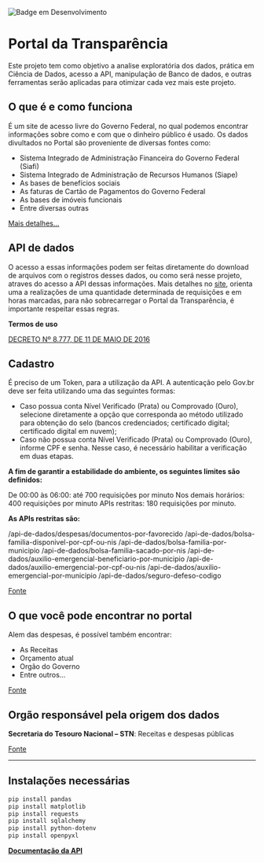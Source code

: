 ![Badge em Desenvolvimento](http://img.shields.io/static/v1?label=STATUS&message=EM%20DESENVOLVIMENTO&color=GREEN&style=for-the-badge)

# Portal da Transparência

Este projeto tem como objetivo a analise exploratória dos dados, prática em Ciência de Dados, acesso a API, manipulação de Banco de dados, e outras ferramentas serão aplicadas para otimizar cada vez mais este projeto.

## O que é e como funciona

É um site de acesso livre do Governo Federal, no qual podemos encontrar informações sobre como e com que o dinheiro público é usado.
Os dados divultados no Portal são proveniente de diversas fontes como:

- Sistema Integrado de Administração Financeira do Governo Federal (Siafi)
- Sistema Integrado de Administração de Recursos Humanos (Siape)
- As bases de benefícios sociais
- As faturas de Cartão de Pagamentos do Governo Federal
- As bases de imóveis funcionais
- Entre diversas outras

[Mais detalhes...](https://portaldatransparencia.gov.br/sobre/o-que-e-e-como-funciona)

## API de dados

O acesso a essas informações podem ser feitas diretamente do download de arquivos com o registros desses dados, ou como será nesse
projeto, atraves do acesso a API dessas informações. Mais detalhes no [site](https://portaldatransparencia.gov.br/api-de-dados),
orienta uma a realizações de uma quantidade determinada de requisições e em horas marcadas, para não sobrecarregar o Portal da
Transparência, é importante respeitar essas regras.

**Termos de uso**

[DECRETO Nº 8.777, DE 11 DE MAIO DE 2016](https://www.planalto.gov.br/ccivil_03/_ato2015-2018/2016/decreto/D8777.htm)

## Cadastro

É preciso de um Token, para a utilização da API. A autenticação pelo Gov.br deve ser feita utilizando uma das seguintes formas:

- Caso possua conta Nível Verificado (Prata) ou Comprovado (Ouro), selecione diretamente a opção que corresponda ao método utilizado para obtenção do selo (bancos credenciados; certificado digital; certificado digital em nuvem);
- Caso não possua conta Nível Verificado (Prata) ou Comprovado (Ouro), informe CPF e senha. Nesse caso, é necessário habilitar a verificação em duas etapas.

**A fim de garantir a estabilidade do ambiente, os seguintes limites são definidos:**

De 00:00 às 06:00: até 700 requisições por minuto
Nos demais horários: 400 requisições por minuto
APIs restritas: 180 requisições por minuto.

**As APIs restritas são:**

/api-de-dados/despesas/documentos-por-favorecido
/api-de-dados/bolsa-familia-disponivel-por-cpf-ou-nis
/api-de-dados/bolsa-familia-por-municipio
/api-de-dados/bolsa-familia-sacado-por-nis
/api-de-dados/auxilio-emergencial-beneficiario-por-municipio
/api-de-dados/auxilio-emergencial-por-cpf-ou-nis
/api-de-dados/auxilio-emergencial-por-municipio
/api-de-dados/seguro-defeso-codigo

[Fonte](https://portaldatransparencia.gov.br/api-de-dados/cadastrar-email)

## O que você pode encontrar no portal

Alem das despesas, é possível também encontrar:

- As Receitas
- Orçamento atual
- Orgão do Governo
- Entre outros...

[Fonte](https://portaldatransparencia.gov.br/sobre/o-que-voce-encontra-no-portal)

## Orgão responsável pela origem dos dados

**Secretaria do Tesouro Nacional – STN**: Receitas e despesas públicas

[Fonte](https://portaldatransparencia.gov.br/origem-dos-dados)

---

## Instalações necessárias

```bash
pip install pandas
pip install matplotlib
pip install requests
pip install sqlalchemy
pip install python-dotenv
pip install openpyxl
```

**[Documentação da API](https://api.portaldatransparencia.gov.br/swagger-ui/index.html#/)**
